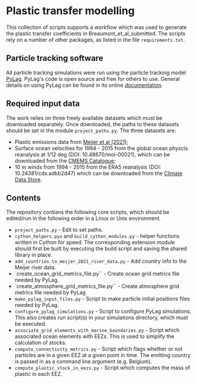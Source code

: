 # Plastic transfer modelling

This collection of scripts supports a workflow which was
used to generate the plastic transfer coefficients in
Breaumont_et_al_submitted. The scripts rely on a number
of other packages, as listed in the file `requirements.txt`.

## Particle tracking software

All particle tracking simulations were run using the particle
tracking model [PyLag](https://github.com/pmlmodelling/pylag).
PyLag's code is open source and free for others to use. General
details on using PyLag can be found in its online
[documentation](https://pylag.readthedocs.io/en/latest/).

## Required input data

The work relies on three freely available datasets which must be
downloaded separately. Once downloaded, the paths to these datasets
should be set in the module `project_paths.py`. The three datasets are:

* Plastic emissions data from [Meijer et al (2021)](https://figshare.com/articles/dataset/Supplementary_data_for_More_than_1000_rivers_account_for_80_of_global_riverine_plsatic_emissions_into_the_ocean_/14515590);
* Surface ocean velocities for 1994 - 2015 from the global ocean physcis reanalysis at 1/12 deg (DOI:  10.48670/moi-00021), which can be downloaded from the [CMEMS Catalogue](https://data.marine.copernicus.eu/);
* 10 m winds from 1994 - 2015 from the ERA5 reanalysis (DOI: 10.24381/cds.adbb2d47) which can be downloaded from the [Climate Data Store](https://cds.climate.copernicus.eu/).

## Contents

The repository contians the following core scripts, which should be edited/run in the following order in a Linux or Unix environment.

* `project_paths.py` - Edit to set paths.
* `cython_helpers.pyx` and `build_cython_modules.py` - helper functions written in Cython for speed. The corresponding extension module should first be built by executing the build script and saving the shared library in place.
* `add_countries_to_meijer_2021_river_data.py` - Add country info to the Meijer river data.
* `create_ocean_grid_metrics_file.py`` - Create ocean grid metrics file needed by PyLag.
* `create_atmosphere_grid_metrics_file.py`` - Create atmosphere grid metrics file needed by PyLag
* `make_pylag_input_files.py` - Script to make particle initial positions files needed by PyLag.
* `configure_pylag_simulations.py` - Script to configure PyLag simulations. This also creates run script(s) in your simulations directory, which must be executed.
* `associate_grid_elements_with_marine_boundaries.py` - Script which associated ocean elements with EEZs. This is used to simplify the calculation of stocks.
* `compute_connectivity_metrics.py` - Script which flags whether or not particles are in a given EEZ at a given point in time. The emitting country is passed in as a command line argument (e.g. Belgium).
* `compute_plastic_stock_in_eezs.py` - Script which computes the mass of plastic in each EEZ.